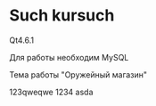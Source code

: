 # Such kursuch
Qt4.6.1

Для работы необходим MySQL

Тема работы "Оружейный магазин"

123qweqwe
1234
asda
